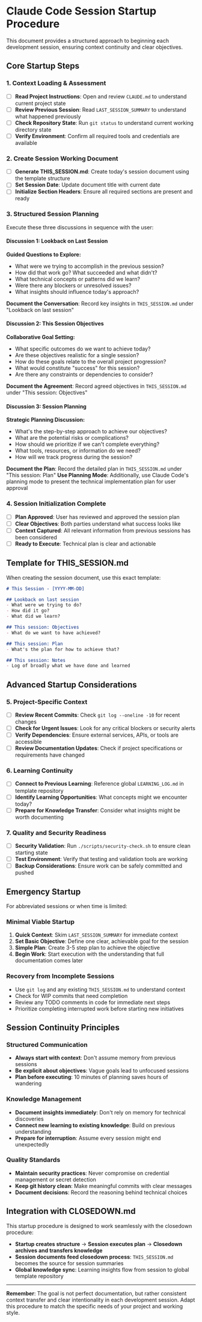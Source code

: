 # Claude Code Session Startup Procedure

This document provides a structured approach to beginning each development session, ensuring context continuity and clear objectives.

## Core Startup Steps

### 1. **Context Loading & Assessment**
- [ ] **Read Project Instructions**: Open and review `CLAUDE.md` to understand current project state
- [ ] **Review Previous Session**: Read `LAST_SESSION_SUMMARY` to understand what happened previously
- [ ] **Check Repository State**: Run `git status` to understand current working directory state
- [ ] **Verify Environment**: Confirm all required tools and credentials are available

### 2. **Create Session Working Document**
- [ ] **Generate THIS_SESSION.md**: Create today's session document using the template structure
- [ ] **Set Session Date**: Update document title with current date
- [ ] **Initialize Section Headers**: Ensure all required sections are present and ready

### 3. **Structured Session Planning**
Execute these three discussions in sequence with the user:

#### Discussion 1: **Lookback on Last Session**
**Guided Questions to Explore:**
- What were we trying to accomplish in the previous session?
- How did that work go? What succeeded and what didn't?
- What technical concepts or patterns did we learn?
- Were there any blockers or unresolved issues?
- What insights should influence today's approach?

**Document the Conversation**: Record key insights in `THIS_SESSION.md` under "Lookback on last session"

#### Discussion 2: **This Session Objectives**
**Collaborative Goal Setting:**
- What specific outcomes do we want to achieve today?
- Are these objectives realistic for a single session?
- How do these goals relate to the overall project progression?
- What would constitute "success" for this session?
- Are there any constraints or dependencies to consider?

**Document the Agreement**: Record agreed objectives in `THIS_SESSION.md` under "This session: Objectives"

#### Discussion 3: **Session Planning**
**Strategic Planning Discussion:**
- What's the step-by-step approach to achieve our objectives?
- What are the potential risks or complications?
- How should we prioritize if we can't complete everything?
- What tools, resources, or information do we need?
- How will we track progress during the session?

**Document the Plan**: Record the detailed plan in `THIS_SESSION.md` under "This session: Plan"
**Use Planning Mode**: Additionally, use Claude Code's planning mode to present the technical implementation plan for user approval

### 4. **Session Initialization Complete**
- [ ] **Plan Approved**: User has reviewed and approved the session plan
- [ ] **Clear Objectives**: Both parties understand what success looks like
- [ ] **Context Captured**: All relevant information from previous sessions has been considered
- [ ] **Ready to Execute**: Technical plan is clear and actionable

## Template for THIS_SESSION.md

When creating the session document, use this exact template:

```markdown
# This Session - [YYYY-MM-DD]

## Lookback on last session
- What were we trying to do?
- How did it go?
- What did we learn?

## This session: Objectives
- What do we want to have achieved?

## This session: Plan
- What's the plan for how to achieve that?

## This session: Notes
- Log of broadly what we have done and learned
```

## Advanced Startup Considerations

### 5. **Project-Specific Context**
- [ ] **Review Recent Commits**: Check `git log --oneline -10` for recent changes
- [ ] **Check for Urgent Issues**: Look for any critical blockers or security alerts
- [ ] **Verify Dependencies**: Ensure external services, APIs, or tools are accessible
- [ ] **Review Documentation Updates**: Check if project specifications or requirements have changed

### 6. **Learning Continuity**
- [ ] **Connect to Previous Learning**: Reference global `LEARNING_LOG.md` in template repository
- [ ] **Identify Learning Opportunities**: What concepts might we encounter today?
- [ ] **Prepare for Knowledge Transfer**: Consider what insights might be worth documenting

### 7. **Quality and Security Readiness**
- [ ] **Security Validation**: Run `./scripts/security-check.sh` to ensure clean starting state
- [ ] **Test Environment**: Verify that testing and validation tools are working
- [ ] **Backup Considerations**: Ensure work can be safely committed and pushed

## Emergency Startup

For abbreviated sessions or when time is limited:

### Minimal Viable Startup
1. **Quick Context**: Skim `LAST_SESSION_SUMMARY` for immediate context
2. **Set Basic Objective**: Define one clear, achievable goal for the session
3. **Simple Plan**: Create 3-5 step plan to achieve the objective
4. **Begin Work**: Start execution with the understanding that full documentation comes later

### Recovery from Incomplete Sessions
- Use `git log` and any existing `THIS_SESSION.md` to understand context
- Check for WIP commits that need completion
- Review any TODO comments in code for immediate next steps
- Prioritize completing interrupted work before starting new initiatives

## Session Continuity Principles

### Structured Communication
- **Always start with context**: Don't assume memory from previous sessions
- **Be explicit about objectives**: Vague goals lead to unfocused sessions
- **Plan before executing**: 10 minutes of planning saves hours of wandering

### Knowledge Management
- **Document insights immediately**: Don't rely on memory for technical discoveries
- **Connect new learning to existing knowledge**: Build on previous understanding
- **Prepare for interruption**: Assume every session might end unexpectedly

### Quality Standards
- **Maintain security practices**: Never compromise on credential management or secret detection
- **Keep git history clean**: Make meaningful commits with clear messages
- **Document decisions**: Record the reasoning behind technical choices

## Integration with CLOSEDOWN.md

This startup procedure is designed to work seamlessly with the closedown procedure:
- **Startup creates structure** → **Session executes plan** → **Closedown archives and transfers knowledge**
- **Session documents feed closedown process**: `THIS_SESSION.md` becomes the source for session summaries
- **Global knowledge sync**: Learning insights flow from session to global template repository

---

**Remember**: The goal is not perfect documentation, but rather consistent context transfer and clear intentionality in each development session. Adapt this procedure to match the specific needs of your project and working style.